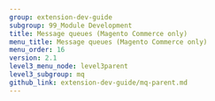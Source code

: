 ```yaml
---
group: extension-dev-guide
subgroup: 99_Module Development
title: Message queues (Magento Commerce only)
menu_title: Message queues (Magento Commerce only)
menu_order: 16
version: 2.1
level3_menu_node: level3parent
level3_subgroup: mq
github_link: extension-dev-guide/mq-parent.md
---
```

